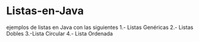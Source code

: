 # Listas-en-Java
ejemplos de listas en Java con las siguientes 1.- Listas Genéricas 2.- Listas Dobles 3.-Lista Circular 4.- Lista Ordenada
